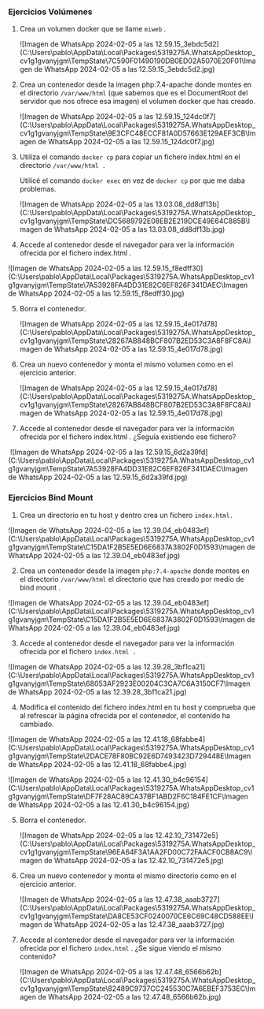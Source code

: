 ### Ejercicios Volúmenes

1. Crea un volumen docker que se llame `miweb` .

   ![Imagen de WhatsApp 2024-02-05 a las 12.59.15_3ebdc5d2](C:\Users\pablo\AppData\Local\Packages\5319275A.WhatsAppDesktop_cv1g1gvanyjgm\TempState\7C590F01490190DB0ED02A5070E20F01\Imagen de WhatsApp 2024-02-05 a las 12.59.15_3ebdc5d2.jpg)

2. Crea un contenedor desde la imagen php:7.4-apache donde montes en el directorio
    `/var/www/html` (que sabemos que es el DocumentRoot del servidor que nos ofrece esa
    imagen) el volumen docker que has creado.

  	![Imagen de WhatsApp 2024-02-05 a las 12.59.15_124dc0f7](C:\Users\pablo\AppData\Local\Packages\5319275A.WhatsAppDesktop_cv1g1gvanyjgm\TempState\9E3CFC48ECCF81A0D57663E129AEF3CB\Imagen de WhatsApp 2024-02-05 a las 12.59.15_124dc0f7.jpg)

3. Utiliza el comando `docker cp` para copiar un fichero index.html en el directorio
    `/var/www/html .`
    
    Utilicé el comando `docker exec` en vez de `docker cp` por que me daba problemas.
    

  	![Imagen de WhatsApp 2024-02-05 a las 13.03.08_dd8df13b](C:\Users\pablo\AppData\Local\Packages\5319275A.WhatsAppDesktop_cv1g1gvanyjgm\TempState\DC5689792E08EB2E219DCE49E64C885B\Imagen de WhatsApp 2024-02-05 a las 13.03.08_dd8df13b.jpg)

4. Accede al contenedor desde el navegador para ver la información ofrecida por el fichero
    index.html .

  ![Imagen de WhatsApp 2024-02-05 a las 12.59.15_f8edff30](C:\Users\pablo\AppData\Local\Packages\5319275A.WhatsAppDesktop_cv1g1gvanyjgm\TempState\7A53928FA4DD31E82C6EF826F341DAEC\Imagen de WhatsApp 2024-02-05 a las 12.59.15_f8edff30.jpg)

5. Borra el contenedor.

   ![Imagen de WhatsApp 2024-02-05 a las 12.59.15_4e017d78](C:\Users\pablo\AppData\Local\Packages\5319275A.WhatsAppDesktop_cv1g1gvanyjgm\TempState\28267AB848BCF807B2ED53C3A8F8FC8A\Imagen de WhatsApp 2024-02-05 a las 12.59.15_4e017d78.jpg)

6. Crea un nuevo contenedor y monta el mismo volumen como en el ejercicio anterior.

   ![Imagen de WhatsApp 2024-02-05 a las 12.59.15_4e017d78](C:\Users\pablo\AppData\Local\Packages\5319275A.WhatsAppDesktop_cv1g1gvanyjgm\TempState\28267AB848BCF807B2ED53C3A8F8FC8A\Imagen de WhatsApp 2024-02-05 a las 12.59.15_4e017d78.jpg)

7. Accede al contenedor desde el navegador para ver la información ofrecida por el fichero
    index.html . ¿Seguía existiendo ese fichero?

​	![Imagen de WhatsApp 2024-02-05 a las 12.59.15_6d2a39fd](C:\Users\pablo\AppData\Local\Packages\5319275A.WhatsAppDesktop_cv1g1gvanyjgm\TempState\7A53928FA4DD31E82C6EF826F341DAEC\Imagen de WhatsApp 2024-02-05 a las 12.59.15_6d2a39fd.jpg)

### Ejercicios Bind Mount

1.  Crea un directorio en tu host y dentro crea un fichero `index.html.`

   ![Imagen de WhatsApp 2024-02-05 a las 12.39.04_eb0483ef](C:\Users\pablo\AppData\Local\Packages\5319275A.WhatsAppDesktop_cv1g1gvanyjgm\TempState\C15DA1F2B5E5ED6E6837A3802F0D1593\Imagen de WhatsApp 2024-02-05 a las 12.39.04_eb0483ef.jpg)

2. Crea un contenedor desde la imagen `php:7.4-apache` donde montes en el directorio
    `/var/www/html` el directorio que has creado por medio de bind mount .

  ![Imagen de WhatsApp 2024-02-05 a las 12.39.04_eb0483ef](C:\Users\pablo\AppData\Local\Packages\5319275A.WhatsAppDesktop_cv1g1gvanyjgm\TempState\C15DA1F2B5E5ED6E6837A3802F0D1593\Imagen de WhatsApp 2024-02-05 a las 12.39.04_eb0483ef.jpg)

3. Accede al contenedor desde el navegador para ver la información ofrecida por el fichero
    `index.html .`

  ![Imagen de WhatsApp 2024-02-05 a las 12.39.28_3bf1ca21](C:\Users\pablo\AppData\Local\Packages\5319275A.WhatsAppDesktop_cv1g1gvanyjgm\TempState\68053AF2923E00204C3CA7C6A3150CF7\Imagen de WhatsApp 2024-02-05 a las 12.39.28_3bf1ca21.jpg)

4. Modifica el contenido del fichero index.html en tu host y comprueba que al refrescar la
    página ofrecida por el contenedor, el contenido ha cambiado.

  ![Imagen de WhatsApp 2024-02-05 a las 12.41.18_68fabbe4](C:\Users\pablo\AppData\Local\Packages\5319275A.WhatsAppDesktop_cv1g1gvanyjgm\TempState\2DACE78F80BC92E6D7493423D729448E\Imagen de WhatsApp 2024-02-05 a las 12.41.18_68fabbe4.jpg)

![Imagen de WhatsApp 2024-02-05 a las 12.41.30_b4c96154](C:\Users\pablo\AppData\Local\Packages\5319275A.WhatsAppDesktop_cv1g1gvanyjgm\TempState\DF7F28AC89CA37BF1ABD2F6C184FE1CF\Imagen de WhatsApp 2024-02-05 a las 12.41.30_b4c96154.jpg)

5. Borra el contenedor.

    ![Imagen de WhatsApp 2024-02-05 a las 12.42.10_731472e5](C:\Users\pablo\AppData\Local\Packages\5319275A.WhatsAppDesktop_cv1g1gvanyjgm\TempState\96EA64F3A1AA2FD00C72FAACF0CB8AC9\Imagen de WhatsApp 2024-02-05 a las 12.42.10_731472e5.jpg)

6. Crea un nuevo contenedor y monta el mismo directorio como en el ejercicio anterior.

    ![Imagen de WhatsApp 2024-02-05 a las 12.47.38_aaab3727](C:\Users\pablo\AppData\Local\Packages\5319275A.WhatsAppDesktop_cv1g1gvanyjgm\TempState\DA8CE53CF0240070CE6C69C48CD588EE\Imagen de WhatsApp 2024-02-05 a las 12.47.38_aaab3727.jpg)

7. Accede al contenedor desde el navegador para ver la información ofrecida por el fichero
    `index.html` . ¿Se sigue viendo el mismo contenido?

    ![Imagen de WhatsApp 2024-02-05 a las 12.47.48_6566b62b](C:\Users\pablo\AppData\Local\Packages\5319275A.WhatsAppDesktop_cv1g1gvanyjgm\TempState\82489C9737CC245530C7A6EBEF3753EC\Imagen de WhatsApp 2024-02-05 a las 12.47.48_6566b62b.jpg)

  